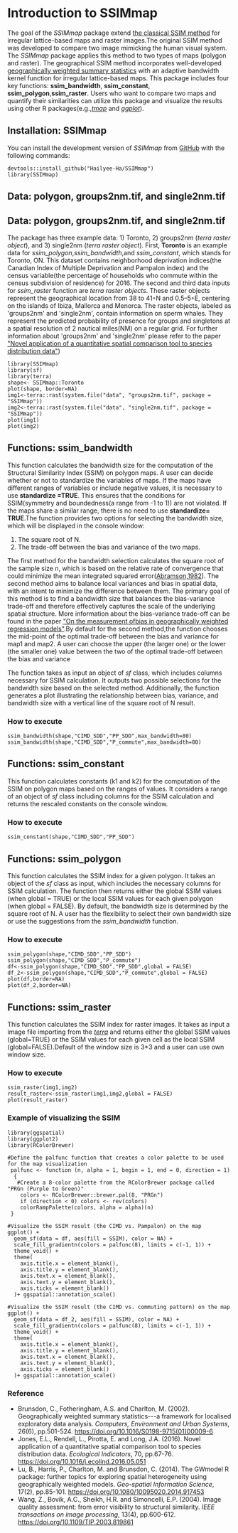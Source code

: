 # Introduction to SSIMmap


The goal of the *SSIMmap* package  extend [the classical SSIM method](https://ieeexplore.ieee.org/stamp/stamp.jsp?arnumber=1284395) for irregular lattice-based maps and raster images.The original SSIM method was developed to compare two image mimicking the human visual system. The *SSIMmap* package applies this method to two types of maps (polygon and raster). The geographical SSIM method incorporates well-developed [geographically weighted summary statistics](https://www.sciencedirect.com/science/article/pii/S0198971501000096?via%3Dihub) with an adaptive bandwidth kernel function for irregular lattice-based maps. This package includes four key functions: **ssim_bandwidth**, **ssim_constant**, **ssim_polygon**,**ssim_raster**. Users who want to compare two maps and quantify their similarities can utilize this package and visualize the results using other R packages(e.g.,[*tmap*](https://cran.r-project.org/web/packages/tmap/index.html) and [*ggplot*](https://cran.r-project.org/web/packages/ggplot2/index.html)).



## Installation: SSIMmap

You can install the development version of *SSIMmap* from [GitHub](https://github.com/Hailyee-Ha/SSIMmap.git) with the following commands:

```{r , eval = FALSE}
devtools::install_github("Hailyee-Ha/SSIMmap")
library(SSIMmap)
```

## Data: polygon, groups2nm.tif, and single2nm.tif

## Data: polygon, groups2nm.tif, and single2nm.tif

The package has three example data: 1) Toronto, 2) groups2nm (*terra raster object*), and 3) single2nm (*terra raster object*). First, **Toronto** is an example data for *ssim_polygon*,*ssim_bandwidth*,and *ssim_constant*, which stands for Toronto, ON. This dataset contains neighborhood deprivation indices(the Canadian Index of Multiple Deprivation and Pampalon index) and the census variable(the percentage of households who commute within the census subdivision of residence) for 2016. The second and third data inputs for *ssim_raster* function are *terra raster objects*. These raster objects represent the geographical location from 38 to 41◦N and 0.5–5◦E, centering on the islands of Ibiza, Mallorca and Menorca. The raster objects, labeled as 'groups2nm' and 'single2nm',  contain information on sperm whales. They represent the predicted probability of presence for groups and singletons at a spatial resolution of 2 nautical miles(NM) on a regular grid. For further information about 'groups2nm' and 'single2nm' please refer to the paper ["Novel application of a quantitative spatial comparison tool to species distribution data"](https://www.sciencedirect.com/science/article/pii/S1470160X16302990))

```{r}
library(SSIMmap)
library(sf)
library(terra)
shape<- SSIMmap::Toronto
plot(shape, border=NA)
img1<-terra::rast(system.file("data", "groups2nm.tif", package = "SSIMmap"))
img2<-terra::rast(system.file("data", "single2nm.tif", package = "SSIMmap"))
plot(img1)
plot(img2)
```

## Functions: ssim_bandwidth

This function calculates the bandwidth size for the computation of the Structural Similarity Index (SSIM) on polygon maps. A user can decide whether or not to standardize the variables of maps. If the maps have different ranges of variables or include negative values, it is necessary to use **standardize =TRUE**. This ensures that the conditions for SSIM(symmetry and boundedness(a range from -1 to 1)) are not violated. If the maps share a similar range, there is no need to use **standardize= TRUE**.The function provides two options for selecting the bandwidth size, which will be displayed in the console window:

1) The square root of N.
2) The trade-off between the bias and variance of the two maps.

The first method for the bandwidth selection calculates the square root of the sample size n, which is based on the relative rate of convergence that could minimize the mean integrated squared error([Abramson,1982](https://www.jstor.org/stable/2240724)). The second method aims to balance local variances and bias in spatial data, with an intent to minimize the difference between them. The primary goal of this method is to find a bandwidth size that balances the bias-variance trade-off and therefore effectively captures the scale of the underlying spatial structure. More information about the bias-variance trade-off can be found in the paper ["On the measurement ofbias in geographically weighted regression models"](https://www.sciencedirect.com/science/article/pii/S2211675320300476).By default for the second method,the function chooses the mid-point of the optimal trade-off between the bias and variance for map1 and map2. A user can choose the upper (the larger one) or the lower (the smaller one) value between the two of the optimal trade-off between the bias and variance

The function takes as input an object of  *sf* class, which includes columns necessary for SSIM calculation. It outputs two possible selections for the bandwidth size based on the selected method. Additionally, the function generates a plot illustrating the relationship between bias, variance, and bandwidth size with a vertical line of the square root of N result.

### How to execute

```{r}
ssim_bandwidth(shape,"CIMD_SDD","PP_SDD",max_bandwidth=80)
ssim_bandwidth(shape,"CIMD_SDD","P_commute",max_bandwidth=80)

```

## Functions: ssim_constant

This function calculates constants (k1 and k2) for the computation of the SSIM on polygon maps based on the ranges of values. It considers a range of an object of *sf* class including columns for the SSIM calculation and returns the rescaled constants on the console window.

### How to execute

```{r}
ssim_constant(shape,"CIMD_SDD","PP_SDD")
```

## Functions: ssim_polygon

This function calculates the SSIM index for a given polygon. It takes an object of the *sf* class as input, which includes the necessary columns for SSIM calculation. The function then returns either the global SSIM values (when global = TRUE) or the local SSIM values for each given polygon (when global = FALSE). By default, the bandwidth size is determined by the square root of N. A user has the flexibility to select their own bandwidth size or use the suggestions from the *ssim_bandwidth* function. 

### How to execute

```{r}
ssim_polygon(shape,"CIMD_SDD","PP_SDD") 
ssim_polygon(shape,"CIMD_SDD","P_commute") 
df<-ssim_polygon(shape,"CIMD_SDD","PP_SDD",global = FALSE) 
df_2<-ssim_polygon(shape,"CIMD_SDD","P_commute",global = FALSE) 
plot(df,border=NA)
plot(df_2,border=NA)
```

## Functions: ssim_raster

This function calculates the SSIM index for raster images. It takes as input a image file importing from the [*terra*](https://cran.r-project.org/web/packages/terra/index.html) and returns either the global SSIM values (global=TRUE) or the SSIM values for each given cell as the local SSIM (global=FALSE).Default of the window size is 3\*3 and a user can use own window size.


### How to execute

```{r}
ssim_raster(img1,img2)
result_raster<-ssim_raster(img1,img2,global = FALSE)
plot(result_raster)
```

### Example of visualizing the SSIM 

```{r, warning = FALSE, fig.show = "hold", out.width = "45%"}
library(ggspatial)
library(ggplot2)
library(RColorBrewer)

#Define the palfunc function that creates a color palette to be used for the map visualization
 palfunc <- function (n, alpha = 1, begin = 1, end = 0, direction = 1)
  {
   #Create a 8-color palette from the RColorBrewer package called "PRGn (Purple to Green)"
    colors <- RColorBrewer::brewer.pal(8, "PRGn")
    if (direction < 0) colors <- rev(colors)
    colorRampPalette(colors, alpha = alpha)(n)
 }
 
#Visualize the SSIM result (the CIMD vs. Pampalon) on the map
ggplot() +
  geom_sf(data = df, aes(fill = SSIM), color = NA) +
  scale_fill_gradientn(colors = palfunc(8), limits = c(-1, 1)) +
  theme_void() +
  theme(
    axis.title.x = element_blank(),
    axis.title.y = element_blank(),
    axis.text.x = element_blank(),
    axis.text.y = element_blank(),
    axis.ticks = element_blank()
  )+ ggspatial::annotation_scale()

#Visualize the SSIM result (the CIMD vs. commuting pattern) on the map
ggplot() +
  geom_sf(data = df_2, aes(fill = SSIM), color = NA) +
  scale_fill_gradientn(colors = palfunc(8), limits = c(-1, 1)) +
  theme_void() +
  theme(
    axis.title.x = element_blank(),
    axis.title.y = element_blank(),
    axis.text.x = element_blank(),
    axis.text.y = element_blank(),
    axis.ticks = element_blank()
  )+ ggspatial::annotation_scale()

```

### Reference

-   Brunsdon, C., Fotheringham, A.S. and Charlton, M. (2002). Geographically weighted summary statistics---a framework for localised exploratory data analysis. *Computers, Environment and Urban Systems*, 26(6), pp.501-524. <https://doi.org/10.1016/S0198-9715(01)00009-6>
-   Jones, E.L., Rendell, L., Pirotta, E. and Long, J.A. (2016). Novel application of a quantitative spatial comparison tool to species distribution data. *Ecological Indicators*, 70, pp.67-76. <https://doi.org/10.1016/j.ecolind.2016.05.051>
-   Lu, B., Harris, P., Charlton, M. and Brunsdon, C. (2014). The GWmodel R package: further topics for exploring spatial heterogeneity using geographically weighted models. *Geo-spatial Information Science*, 17(2), pp.85-101. <https://doi.org/10.1080/10095020.2014.917453>
-   Wang, Z., Bovik, A.C., Sheikh, H.R. and Simoncelli, E.P. (2004). Image quality assessment: from error visibility to structural similarity. *IEEE transactions on image processing*, 13(4), pp.600-612. <https://doi.org/10.1109/TIP.2003.819861>
